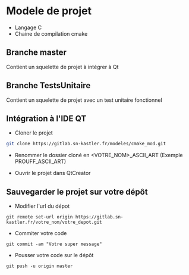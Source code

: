 # Modele de projet 

- Langage C
- Chaine de compilation cmake 

## Branche master

Contient un squelette de projet à intégrer à Qt

## Branche TestsUnitaire

Contient un squelette de projet avec un test unitaire fonctionnel

## Intégration à l'IDE QT

- Cloner le projet 

```bash
git clone https://gitlab.sn-kastler.fr/modeles/cmake_mod.git
```

- Renommer le dossier cloné en <VOTRE_NOM>_ASCII_ART (Exemple PROUFF_ASCII_ART)

- Ouvrir le projet dans QtCreator

## Sauvegarder le projet sur votre dépôt

- Modifier l'url du dépot

```
git remote set-url origin https://gitlab.sn-kastler.fr/votre_nom/votre_depot.git
```

- Commiter votre code

```
git commit -am "Votre super message"
```

- Pousser votre code sur le dépôt

```
git push -u origin master
```

